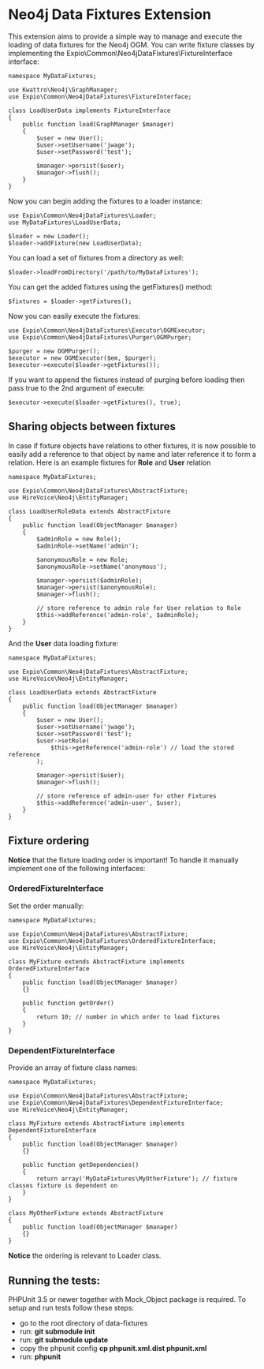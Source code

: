 # Neo4j Data Fixtures Extension

This extension aims to provide a simple way to manage and execute the loading of data fixtures
for the Neo4j OGM. You can write fixture classes by implementing the
Expio\Common\Neo4jDataFixtures\FixtureInterface interface:

    namespace MyDataFixtures;

    use Kwattro\Neo4j\GraphManager;
    use Expio\Common\Neo4jDataFixtures\FixtureInterface;

    class LoadUserData implements FixtureInterface
    {
        public function load(GraphManager $manager)
        {
            $user = new User();
            $user->setUsername('jwage');
            $user->setPassword('test');

            $manager->persist($user);
            $manager->flush();
        }
    }

Now you can begin adding the fixtures to a loader instance:

    use Expio\Common\Neo4jDataFixtures\Loader;
    use MyDataFixtures\LoadUserData;

    $loader = new Loader();
    $loader->addFixture(new LoadUserData);

You can load a set of fixtures from a directory as well:

    $loader->loadFromDirectory('/path/to/MyDataFixtures');

You can get the added fixtures using the getFixtures() method:

    $fixtures = $loader->getFixtures();

Now you can easily execute the fixtures:

    use Expio\Common\Neo4jDataFixtures\Executor\OGMExecutor;
    use Expio\Common\Neo4jDataFixtures\Purger\OGMPurger;

    $purger = new OGMPurger();
    $executor = new OGMExecutor($em, $purger);
    $executor->execute($loader->getFixtures());

If you want to append the fixtures instead of purging before loading then pass true
to the 2nd argument of execute:

    $executor->execute($loader->getFixtures(), true);

## Sharing objects between fixtures

In case if fixture objects have relations to other fixtures, it is now possible
to easily add a reference to that object by name and later reference it to form
a relation. Here is an example fixtures for **Role** and **User** relation

    namespace MyDataFixtures;

    use Expio\Common\Neo4jDataFixtures\AbstractFixture;
    use HireVoice\Neo4j\EntityManager;

    class LoadUserRoleData extends AbstractFixture
    {
        public function load(ObjectManager $manager)
        {
            $adminRole = new Role();
            $adminRole->setName('admin');

            $anonymousRole = new Role;
            $anonymousRole->setName('anonymous');

            $manager->persist($adminRole);
            $manager->persist($anonymousRole);
            $manager->flush();

            // store reference to admin role for User relation to Role
            $this->addReference('admin-role', $adminRole);
        }
    }

And the **User** data loading fixture:

    namespace MyDataFixtures;

    use Expio\Common\Neo4jDataFixtures\AbstractFixture;
    use HireVoice\Neo4j\EntityManager;

    class LoadUserData extends AbstractFixture
    {
        public function load(ObjectManager $manager)
        {
            $user = new User();
            $user->setUsername('jwage');
            $user->setPassword('test');
            $user->setRole(
                $this->getReference('admin-role') // load the stored reference
            );

            $manager->persist($user);
            $manager->flush();

            // store reference of admin-user for other Fixtures
            $this->addReference('admin-user', $user);
        }
    }

## Fixture ordering
**Notice** that the fixture loading order is important! To handle it manually
implement one of the following interfaces:

### OrderedFixtureInterface

Set the order manually:

    namespace MyDataFixtures;

    use Expio\Common\Neo4jDataFixtures\AbstractFixture;
    use Expio\Common\Neo4jDataFixtures\OrderedFixtureInterface;
    use HireVoice\Neo4j\EntityManager;

    class MyFixture extends AbstractFixture implements OrderedFixtureInterface
    {
        public function load(ObjectManager $manager)
        {}

        public function getOrder()
        {
            return 10; // number in which order to load fixtures
        }
    }

### DependentFixtureInterface

Provide an array of fixture class names:

    namespace MyDataFixtures;

    use Expio\Common\Neo4jDataFixtures\AbstractFixture;
    use Expio\Common\Neo4jDataFixtures\DependentFixtureInterface;
    use HireVoice\Neo4j\EntityManager;

    class MyFixture extends AbstractFixture implements DependentFixtureInterface
    {
        public function load(ObjectManager $manager)
        {}

        public function getDependencies()
        {
            return array('MyDataFixtures\MyOtherFixture'); // fixture classes fixture is dependent on
        }
    }

    class MyOtherFixture extends AbstractFixture
    {
        public function load(ObjectManager $manager)
        {}
    }

**Notice** the ordering is relevant to Loader class.

## Running the tests:

PHPUnit 3.5 or newer together with Mock_Object package is required.
To setup and run tests follow these steps:

- go to the root directory of data-fixtures
- run: **git submodule init**
- run: **git submodule update**
- copy the phpunit config **cp phpunit.xml.dist phpunit.xml**
- run: **phpunit**
